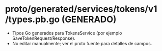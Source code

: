 # proto/generated/services/tokens/v1/types.pb.go (GENERADO)

- Tipos Go generados para TokensService (por ejemplo SaveTokenRequest/Response).
- No editar manualmente; ver el proto fuente para detalles de campos.